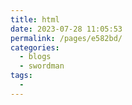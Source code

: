 ```yaml
---
title: html
date: 2023-07-28 11:05:53
permalink: /pages/e582bd/
categories:
  - blogs
  - swordman
tags:
  - 
---
```


